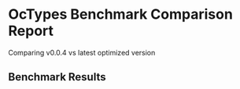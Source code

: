 # OcTypes Benchmark Comparison Report
Comparing v0.0.4 vs latest optimized version

## Benchmark Results

